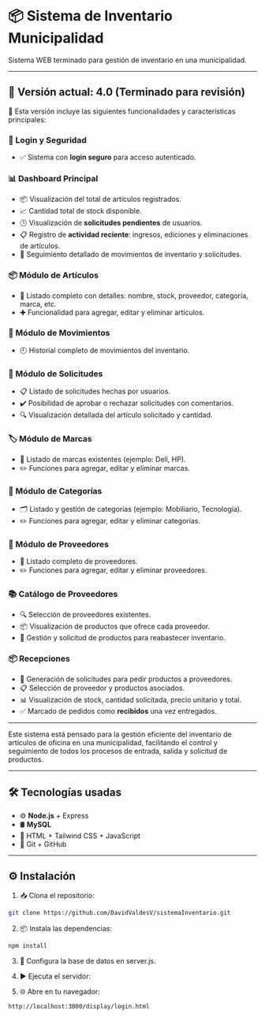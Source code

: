 # 📦 Sistema de Inventario Municipalidad

Sistema WEB terminado para gestión de inventario en una municipalidad.

---

## 🚀 Versión actual: **4.0** (Terminado para revisión)

🔧 Esta versión incluye las siguientes funcionalidades y características principales:

### 🔐 Login y Seguridad
- ✅ Sistema con **login seguro** para acceso autenticado.

### 📊 Dashboard Principal
- 📦 Visualización del total de artículos registrados.
- 📈 Cantidad total de stock disponible.
- 🕒 Visualización de **solicitudes pendientes** de usuarios.
- 📋 Registro de **actividad reciente**: ingresos, ediciones y eliminaciones de artículos.
- 🔄 Seguimiento detallado de movimientos de inventario y solicitudes.

### 📦 Módulo de Artículos
- 📃 Listado completo con detalles: nombre, stock, proveedor, categoría, marca, etc.
- ✚ Funcionalidad para agregar, editar y eliminar artículos.

### 🔄 Módulo de Movimientos
- 🕘 Historial completo de movimientos del inventario.

### 📝 Módulo de Solicitudes
- 📋 Listado de solicitudes hechas por usuarios.
- ✔️ Posibilidad de aprobar o rechazar solicitudes con comentarios.
- 🔍 Visualización detallada del artículo solicitado y cantidad.

### 🏷️ Módulo de Marcas
- 📜 Listado de marcas existentes (ejemplo: Dell, HP).
- ✏️ Funciones para agregar, editar y eliminar marcas.

### 📂 Módulo de Categorías
- 🗂️ Listado y gestión de categorías (ejemplo: Mobiliario, Tecnología).
- ✏️ Funciones para agregar, editar y eliminar categorías.

### 🏢 Módulo de Proveedores
- 🧾 Listado completo de proveedores.
- ✏️ Funciones para agregar, editar y eliminar proveedores.

### 📚 Catálogo de Proveedores
- 🔍 Selección de proveedores existentes.
- 📦 Visualización de productos que ofrece cada proveedor.
- 🛒 Gestión y solicitud de productos para reabastecer inventario.

### 📦 Recepciones
- 📝 Generación de solicitudes para pedir productos a proveedores.
- 📋 Selección de proveedor y productos asociados.
- 📊 Visualización de stock, cantidad solicitada, precio unitario y total.
- ✅ Marcado de pedidos como **recibidos** una vez entregados.

---

Este sistema está pensado para la gestión eficiente del inventario de artículos de oficina en una municipalidad, facilitando el control y seguimiento de todos los procesos de entrada, salida y solicitud de productos.

---

## 🛠️ Tecnologías usadas

- ⚙️ **Node.js** + Express  
- 🛢️ **MySQL**  
- 🎨 HTML + Tailwind CSS + JavaScript  
- 🔄 Git + GitHub

---

## ⚙️ Instalación

1. 📥 Clona el repositorio:
```bash
git clone https://github.com/DavidValdesV/sistemaInventario.git
```
2. 📦 Instala las dependencias:
```bash
npm install
```
3. 📝 Configura la base de datos en server.js.

4. ▶️ Ejecuta el servidor:
5. 🌐 Abre en tu navegador:
```bash
http://localhost:3000/display/login.html
```
